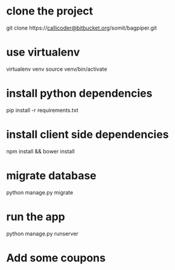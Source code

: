 # clone the project

git clone https://callicoder@bitbucket.org/somit/bagpiper.git

# use virtualenv
virtualenv venv
source venv/bin/activate

# install python dependencies
pip install -r requirements.txt

# install client side dependencies
npm install && bower install

# migrate database
python manage.py migrate

# run the app
python manage.py runserver

# Add some coupons
